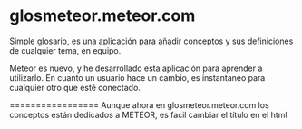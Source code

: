 glosmeteor.meteor.com
=================

Simple glosario, es una aplicación para añadir conceptos y sus definiciones 
de cualquier tema, en equipo. 

Meteor es nuevo, y he desarrollado esta aplicación para aprender a utilizarlo.
En cuanto un usuario hace un cambio, es instantaneo para cualquier otro que esté conectado.

=================
Aunque ahora en glosmeteor.meteor.com los conceptos están dedicados a METEOR, 
es facil cambiar el título en el html

